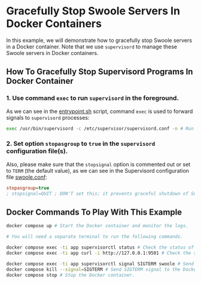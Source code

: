 # Gracefully Stop Swoole Servers In Docker Containers

In this example, we will demonstrate how to gracefully stop Swoole servers in a Docker container. Note that we use
`supervisord` to manage these Swoole servers in Docker containers.

## How To Gracefully Stop Supervisord Programs In Docker Container

### 1. Use command `exec` to run `supervisord` in the foreground.

As we can see in the [entrypoint.sh] script, command `exec` is used to forward signals to `supervisord` processes:

```bash
exec /usr/bin/supervisord -c /etc/supervisor/supervisord.conf -n # Run supervisord in the foreground.
```

### 2. Set option `stopasgroup` to `true` in the `supervisord` configuration file(s).

Also, please make sure that the `stopsignal` option is commented out or set to `TERM` (the default value), as we can see
in the Supervisord configuration file [swoole.conf]:

```ini
stopasgroup=true
; stopsignal=QUIT ; DON'T set this; it prevents graceful shutdown of Supervisord programs.
```

## Docker Commands To Play With This Example

```bash
docker compose up # Start the Docker container and monitor the logs.

# You will need a separate terminal to run the following commands.

docker compose exec -ti app supervisorctl status # Check the status of Supervisord programs.
docker compose exec -ti app curl -i http://127.0.0.1:9501 # Check the status of the Swoole HTTP server.

docker compose exec -ti app supervisorctl signal SIGTERM swoole # Send SIGTERM signal to the Swoole HTTP server.
docker compose kill --signal=SIGTERM # Send SIGTERM signal to the Docker container.
docker compose stop # Stop the Docker container.
```

[entrypoint.sh]: https://github.com/swoole/docker-swoole/blob/master/rootfilesystem/entrypoint.sh
[swoole.conf]: https://github.com/swoole/docker-swoole/blob/master/rootfilesystem/etc/supervisor/service.d/swoole.conf

